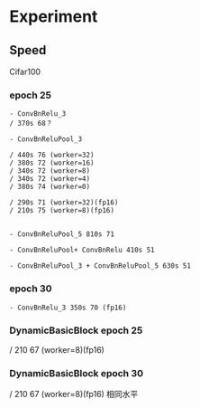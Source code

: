 # Experiment

## Speed

Cifar100

### epoch 25
```text
- ConvBnRelu_3 
/ 370s 68？ 

- ConvBnReluPool_3 

/ 440s 76 (worker=32)
/ 380s 72 (worker=16)
/ 340s 72 (worker=8)
/ 340s 72 (worker=4)
/ 380s 74 (worker=0) 

/ 290s 71 (worker=32)(fp16)
/ 210s 75 (worker=8)(fp16)


- ConvBnReluPool_5 810s 71

- ConvBnReluPool+ ConvBnRelu 410s 51 

- ConvBnReluPool_3 + ConvBnReluPool_5 630s 51 

```

### epoch 30
```text
- ConvBnRelu_3 350s 70 (fp16)

```




### DynamicBasicBlock epoch 25
/ 210 67 (worker=8)(fp16)


### DynamicBasicBlock epoch 30
/ 210 67 (worker=8)(fp16) 相同水平
